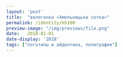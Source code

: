 ```yaml
---
layout: 'post'
title:  "велогонка «Хмельницька сотка»"
permalink: /identity/kh100
preview-image: "/img/previews/file.png"
date:   2018-01-01
date-display: '2018'
tags: ["логотипы и айдентика, полиграфия"] 
---
```

